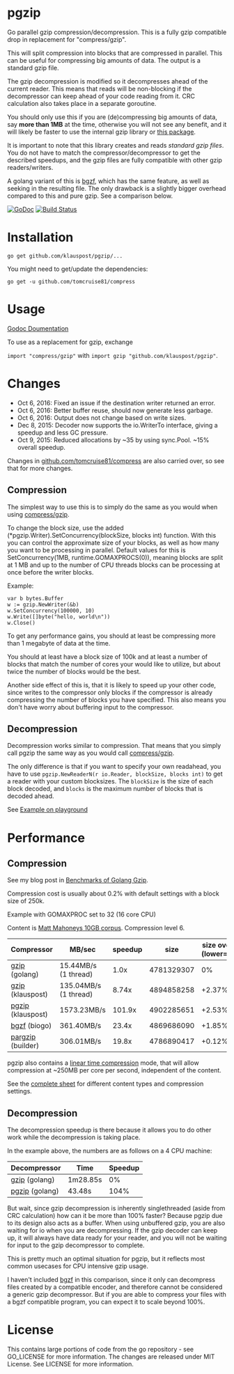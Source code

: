 pgzip
=====

Go parallel gzip compression/decompression. This is a fully gzip compatible drop in replacement for "compress/gzip".

This will split compression into blocks that are compressed in parallel.
This can be useful for compressing big amounts of data. The output is a standard gzip file.

The gzip decompression is modified so it decompresses ahead of the current reader.
This means that reads will be non-blocking if the decompressor can keep ahead of your code reading from it.
CRC calculation also takes place in a separate goroutine.

You should only use this if you are (de)compressing big amounts of data,
say **more than 1MB** at the time, otherwise you will not see any benefit,
and it will likely be faster to use the internal gzip library
or [this package](https://github.com/tomcruise81/compress).

It is important to note that this library creates and reads *standard gzip files*.
You do not have to match the compressor/decompressor to get the described speedups,
and the gzip files are fully compatible with other gzip readers/writers.

A golang variant of this is [bgzf](https://godoc.org/github.com/biogo/hts/bgzf),
which has the same feature, as well as seeking in the resulting file.
The only drawback is a slightly bigger overhead compared to this and pure gzip.
See a comparison below.

[![GoDoc][1]][2] [![Build Status][3]][4]

[1]: https://godoc.org/github.com/klauspost/pgzip?status.svg
[2]: https://godoc.org/github.com/klauspost/pgzip
[3]: https://travis-ci.org/klauspost/pgzip.svg
[4]: https://travis-ci.org/klauspost/pgzip

Installation
====
```go get github.com/klauspost/pgzip/...```

You might need to get/update the dependencies:

```
go get -u github.com/tomcruise81/compress
```

Usage
====
[Godoc Doumentation](https://godoc.org/github.com/klauspost/pgzip)

To use as a replacement for gzip, exchange

```import "compress/gzip"```
with
```import gzip "github.com/klauspost/pgzip"```.

# Changes

* Oct 6, 2016: Fixed an issue if the destination writer returned an error.
* Oct 6, 2016: Better buffer reuse, should now generate less garbage.
* Oct 6, 2016: Output does not change based on write sizes.
* Dec 8, 2015: Decoder now supports the io.WriterTo interface, giving a speedup and less GC pressure.
* Oct 9, 2015: Reduced allocations by ~35 by using sync.Pool. ~15% overall speedup.

Changes in [github.com/tomcruise81/compress](https://github.com/tomcruise81/compress#changelog) are also carried over, so see that for more changes.

## Compression
The simplest way to use this is to simply do the same as you would when using [compress/gzip](http://golang.org/pkg/compress/gzip).

To change the block size, use the added (*pgzip.Writer).SetConcurrency(blockSize, blocks int) function. With this you can control the approximate size of your blocks, as well as how many you want to be processing in parallel. Default values for this is SetConcurrency(1MB, runtime.GOMAXPROCS(0)), meaning blocks are split at 1 MB and up to the number of CPU threads blocks can be processing at once before the writer blocks.


Example:
```
var b bytes.Buffer
w := gzip.NewWriter(&b)
w.SetConcurrency(100000, 10)
w.Write([]byte("hello, world\n"))
w.Close()
```

To get any performance gains, you should at least be compressing more than 1 megabyte of data at the time.

You should at least have a block size of 100k and at least a number of blocks that match the number of cores your would like to utilize, but about twice the number of blocks would be the best.

Another side effect of this is, that it is likely to speed up your other code, since writes to the compressor only blocks if the compressor is already compressing the number of blocks you have specified. This also means you don't have worry about buffering input to the compressor.

## Decompression

Decompression works similar to compression. That means that you simply call pgzip the same way as you would call [compress/gzip](http://golang.org/pkg/compress/gzip).

The only difference is that if you want to specify your own readahead, you have to use `pgzip.NewReaderN(r io.Reader, blockSize, blocks int)` to get a reader with your custom blocksizes. The `blockSize` is the size of each block decoded, and `blocks` is the maximum number of blocks that is decoded ahead.

See [Example on playground](http://play.golang.org/p/uHv1B5NbDh)

Performance
====
## Compression

See my blog post in [Benchmarks of Golang Gzip](https://blog.klauspost.com/go-gzipdeflate-benchmarks/).

Compression cost is usually about 0.2% with default settings with a block size of 250k.

Example with GOMAXPROC set to 32 (16 core CPU)

Content is [Matt Mahoneys 10GB corpus](http://mattmahoney.net/dc/10gb.html). Compression level 6.

Compressor  | MB/sec   | speedup | size | size overhead (lower=better)
------------|----------|---------|------|---------
[gzip](http://golang.org/pkg/compress/gzip) (golang) | 15.44MB/s (1 thread) | 1.0x | 4781329307 | 0%
[gzip](http://github.com/tomcruise81/compress/gzip) (klauspost) | 135.04MB/s (1 thread) | 8.74x | 4894858258 | +2.37%
[pgzip](https://github.com/klauspost/pgzip) (klauspost) | 1573.23MB/s| 101.9x | 4902285651 | +2.53%
[bgzf](https://godoc.org/github.com/biogo/hts/bgzf) (biogo) | 361.40MB/s | 23.4x | 4869686090 | +1.85%
[pargzip](https://godoc.org/github.com/golang/build/pargzip) (builder) | 306.01MB/s | 19.8x | 4786890417 | +0.12%

pgzip also contains a [linear time compression](https://github.com/tomcruise81/compress#linear-time-compression-huffman-only) mode, that will allow compression at ~250MB per core per second, independent of the content.

See the [complete sheet](https://docs.google.com/spreadsheets/d/1nuNE2nPfuINCZJRMt6wFWhKpToF95I47XjSsc-1rbPQ/edit?usp=sharing) for different content types and compression settings.

## Decompression

The decompression speedup is there because it allows you to do other work while the decompression is taking place.

In the example above, the numbers are as follows on a 4 CPU machine:

Decompressor | Time | Speedup
-------------|------|--------
[gzip](http://golang.org/pkg/compress/gzip) (golang) | 1m28.85s | 0%
[pgzip](https://github.com/klauspost/pgzip) (golang) | 43.48s | 104%

But wait, since gzip decompression is inherently singlethreaded (aside from CRC calculation) how can it be more than 100% faster?  Because pgzip due to its design also acts as a buffer. When using unbuffered gzip, you are also waiting for io when you are decompressing. If the gzip decoder can keep up, it will always have data ready for your reader, and you will not be waiting for input to the gzip decompressor to complete.

This is pretty much an optimal situation for pgzip, but it reflects most common usecases for CPU intensive gzip usage.

I haven't included [bgzf](https://godoc.org/github.com/biogo/hts/bgzf) in this comparison, since it only can decompress files created by a compatible encoder, and therefore cannot be considered a generic gzip decompressor. But if you are able to compress your files with a bgzf compatible program, you can expect it to scale beyond 100%.

# License
This contains large portions of code from the go repository - see GO_LICENSE for more information. The changes are released under MIT License. See LICENSE for more information.
